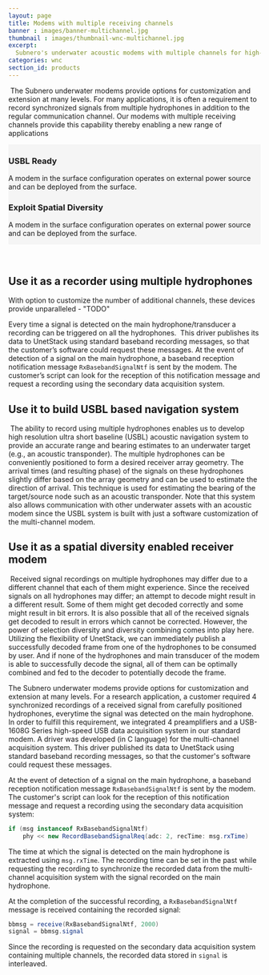 ```yaml
---
layout: page
title: Modems with multiple receiving channels
banner : images/banner-multichannel.jpg
thumbnail : images/thumbnail-wnc-multichannel.jpg
excerpt:
  Subnero's underwater acoustic modems with multiple channels for high-speed data acquisition.
categories: wnc
section_id: products
---
```

​
The Subnero underwater modems provide options for customization and extension at many levels. For many applications, it is often a requirement to record synchronized signals from multiple hydrophones in addition to the regular communication channel. Our modems with multiple receiving channels provide this capability thereby enabling a new range of applications

<div id="embedded"></div>
<div class='full' style='background: #f5f5f5'>

  <div class ='media product' >
    <img class = "align-self-start mr-3" alt="" src="{{site.baseurl}}/images/boxart-wnc-multichannel2.jpg"/>    
    <div class='media-body product product-content'>
    <h3 style="text-transform: none;" id="surface">USBL Ready</h3>
          <!-- <h4 style="text-transform: none;">WNC-M25MPE3</h4> -->
          <p>A modem in the surface configuration operates on external power source and can be deployed from the surface.</p>
    </div>
  </div>
  <div class ='media product' style='background: #f5f5f5' >   
    <div class='media-body product product-content' style='background: #f5f5f5'>
    <h3 style="text-transform: none;">Exploit Spatial Diversity</h3>
          <!-- <h4 style="text-transform: none;">WNC-M25MPS3</h4> -->
          <p>A modem in the surface configuration operates on external power source and can be deployed from the surface.</p>
    </div>
    <img class = "ml-3" alt="" src="{{site.baseurl}}/images/boxart-wnc-multichannel1.png"/> 
  </div>
</div>

<div class='two spacing'></div>

​
## Use it as a recorder using multiple hydrophones

With option to customize the number of additional channels, these devices provide unparalleled - "TODO"

Every time a signal is detected on the main hydrophone/transducer a recording can be triggered on all the hydrophones.
​
 This driver publishes its data to UnetStack using standard baseband recording messages, so that the customer’s software could request these messages. At the event of detection of a signal on the main hydrophone, a baseband reception notification message `RxBasebandSignalNtf` is sent by the modem. The customer’s script can look for the reception of this notification message and request a recording using the secondary data acquisition system.
​
## Use it to build USBL based navigation system
​
The ability to record using multiple hydrophones enables us to develop high resolution ultra short baseline (USBL) acoustic navigation system to provide an accurate range and bearing estimates to an underwater target (e.g., an acoustic transponder). The multiple hydrophones can be conveniently positioned to form a desired receiver array geometry. The arrival times (and resulting phase) of the signals on these hydrophones slightly differ based on the array geometry and can be used to estimate the direction of arrival. This technique is used for estimating the bearing of the target/source node such as an acoustic transponder. Note that this system also allows communication with other underwater assets with an acoustic modem since the USBL system is built with just a software customization of the multi-channel modem.
​
​
## Use it as a spatial diversity enabled receiver modem
​
Received signal recordings on multiple hydrophones may differ due to a different channel that each of them might experience. Since the received signals on all hydrophones may differ; an attempt to decode might result in a different result. Some of them might get decoded correctly and some might result in bit errors. It is also possible that all of the received signals get decoded to result in errors which cannot be corrected. However, the power of selection diversity and diversity combining comes into play here. Utilizing the flexibility of UnetStack, we can immediately publish a successfully decoded frame from one of the hydrophones to be consumed by user. And if none of the hydrophones and main transducer of the modem is able to successfully decode the signal, all of them can be optimally combined and fed to the decoder to potentially decode the frame.


The Subnero underwater modems provide options for customization and extension at many levels. For a research application, a customer required 4 synchronized recordings of a received signal from carefully positioned hydrophones, everytime the signal was detected on the main hydrophone. In order to fulfill this requirement, we integrated 4 preamplifiers and a USB-1608G Series high-speed USB data acquisition system in our standard modem. A driver was developed (in C language) for the multi-channel acquisition system. This driver published its data to UnetStack using standard baseband recording messages, so that the customer's software could request these messages.

At the event of detection of a signal on the main hydrophone, a baseband reception notification message `RxBasebandSignalNtf` is sent by the modem. The customer's script can look for the reception of this notification message and request a recording using the secondary data acquisition system:

```java
if (msg instanceof RxBasebandSignalNtf)
    phy << new RecordBasebandSignalReq(adc: 2, recTime: msg.rxTime)
```

The time at which the signal is detected on the main hydrophone is extracted using `msg.rxTime`. The recording time can be set in the past while requesting the recording to synchronize the recorded data from the multi-channel acquisition system with the signal recorded on the main hydrophone.

At the completion of the successful recording, a `RxBasebandSignalNtf` message is received containing the recorded signal:

```java
bbmsg = receive(RxBasebandSignalNtf, 2000)
signal = bbmsg.signal
```

Since the recording is requested on the secondary data acquisition system containing multiple channels, the recorded data stored in `signal` is interleaved.
